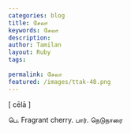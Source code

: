 ```yaml
---
categories: blog
title: சேலா
keywords: சேலா
description: 
author: Tamilan
layout: Ruby
tags: 
 
permalink: சேலா
featured: /images/ttak-48.png
---
```

  
[ cēlā ]  
  
பெ. Fragrant cherry. பார். நெடுநாரை
